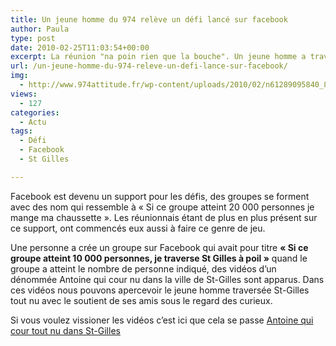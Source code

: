 ```yaml
---
title: Un jeune homme du 974 relève un défi lancé sur facebook
author: Paula
type: post
date: 2010-02-25T11:03:54+00:00
excerpt: La réunion "na poin rien que la bouche". Un jeune homme a traversé St Gilles tout nu après un défi lancé sur facebook.
url: /un-jeune-homme-du-974-releve-un-defi-lance-sur-facebook/
img:
  - http://www.974attitude.fr/wp-content/uploads/2010/02/n61289095840_8084.jpg
views:
  - 127
categories:
  - Actu
tags:
  - Défi
  - Facebook
  - St Gilles

---
```

Facebook est devenu un support pour les défis, des groupes se forment avec des nom qui ressemble à « Si ce groupe atteint 20 000 personnes je mange ma chaussette ». Les réunionnais étant de plus en plus présent sur ce support, ont commencés eux aussi à faire ce genre de jeu.

Une personne a crée un groupe sur Facebook qui avait pour titre **« Si ce groupe atteint 10 000 personnes, je traverse St Gilles à poil »** quand le groupe a atteint le nombre de personne indiqué, des vidéos d&rsquo;un dénommée Antoine qui cour nu dans la ville de St-Gilles sont apparus. Dans ces vidéos nous pouvons apercevoir le jeune homme traversée St-Gilles tout nu avec le soutient de ses amis sous le regard des curieux. 

Si vous voulez vissioner les vidéos c&rsquo;est ici que cela se passe <a href="http://www.facebook.com/video/video.php?v=1169912216639&#038;oid=61289095840" target="_blank">Antoine qui cour tout nu dans St-Gilles</a>
